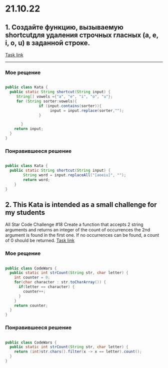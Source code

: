 # 21.10.22
## 1. Создайте функцию, вызываемую shortcutдля удаления строчных гласных (a, e, i, o, u) в заданной строке.
[Task link](https://www.codewars.com/kata/5547929140907378f9000039/train/java)
___
### Мое рещение 
```java

public class Kata {
  public static String shortcut(String input) {
     String[] vowels ={"a", "e", "i", "o", "u"};
     for (String sorter:vowels){
               if (input.contains(sorter)){
                    input = input.replace(sorter,"");
               }

       }
    return input;   
  }
}

```

### Понравившееся решение
```java

public class Kata {
  public static String shortcut(String input) {
        String word = input.replaceAll("[aoeiu]", "");
        return word;
    }
}

```
## 2. This Kata is intended as a small challenge for my students
All Star Code Challenge #18
Create a function that accepts 2 string arguments and returns an integer of the count of occurrences the 2nd argument is found in the first one.
If no occurrences can be found, a count of 0 should be returned.
[Task link](https://www.codewars.com/kata/5865918c6b569962950002a1/train/java)
### Мое рещение 
```java

public class CodeWars {
  public static int strCount(String str, char letter) {
    int counter = 0;
    for(char character : str.toCharArray()) {
      if(letter == character) {
        counter++;
      }
    }
    return counter;
  }
}

```

### Понравившееся решение
```java

public class CodeWars {
  public static int strCount(String str, char letter) {
    return (int)str.chars().filter(x -> x == letter).count();
  }
}

```
